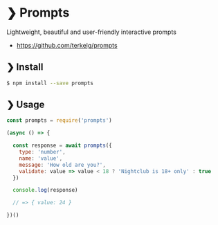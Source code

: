 # ❯ Prompts

Lightweight, beautiful and user-friendly interactive prompts

- <https://github.com/terkelg/prompts>

## ❯ Install

```sh
$ npm install --save prompts
```

## ❯ Usage

```js
const prompts = require('prompts')

(async () => {

  const response = await prompts({
    type: 'number',
    name: 'value',
    message: 'How old are you?',
    validate: value => value < 18 ? 'Nightclub is 18+ only' : true
  })

  console.log(response)

  // => { value: 24 }

})()
```
